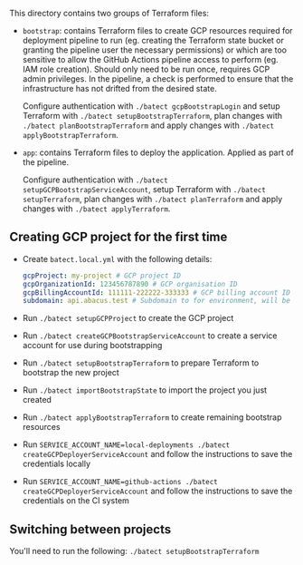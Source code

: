 This directory contains two groups of Terraform files:

* `bootstrap`: contains Terraform files to create GCP resources required for deployment pipeline to run (eg. creating the Terraform
  state bucket or granting the pipeline user the necessary permissions) or which are too sensitive to allow the GitHub Actions pipeline
  access to perform (eg. IAM role creation). Should only need to be run once, requires GCP admin privileges.
  In the pipeline, a check is performed to ensure that the infrastructure has not drifted from the desired state.

  Configure authentication with `./batect gcpBootstrapLogin` and setup Terraform with `./batect setupBootstrapTerraform`, plan changes with `./batect planBootstrapTerraform`
  and apply changes with `./batect applyBootstrapTerraform`.

* `app`: contains Terraform files to deploy the application. Applied as part of the pipeline.

  Configure authentication with `./batect setupGCPBootstrapServiceAccount`, setup Terraform with `./batect setupTerraform`, plan changes with `./batect planTerraform`
  and apply changes with `./batect applyTerraform`.

## Creating GCP project for the first time

* Create `batect.local.yml` with the following details:

    ```yaml
    gcpProject: my-project # GCP project ID
    gcpOrganizationId: 123456787890 # GCP organisation ID
    gcpBillingAccountId: 111111-222222-333333 # GCP billing account ID to use
    subdomain: api.abacus.test # Subdomain to for environment, will be <subdomain>.batect.dev (eg. api.abacus.test.batect.dev)
    ```

* Run `./batect setupGCPProject` to create the GCP project
* Run `./batect createGCPBootstrapServiceAccount` to create a service account for use during bootstrapping
* Run `./batect setupBootstrapTerraform` to prepare Terraform to bootstrap the new project
* Run `./batect importBootstrapState` to import the project you just created
* Run `./batect applyBootstrapTerraform` to create remaining bootstrap resources
* Run `SERVICE_ACCOUNT_NAME=local-deployments ./batect createGCPDeployerServiceAccount` and follow the instructions to save the credentials locally
* Run `SERVICE_ACCOUNT_NAME=github-actions ./batect createGCPDeployerServiceAccount` and follow the instructions to save the credentials on the CI system

## Switching between projects

You'll need to run the following: `./batect setupBootstrapTerraform`
